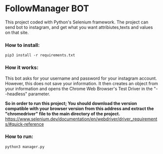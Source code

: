 # FollowManager BOT
This project coded with Python's Selenium framework. The project can send bot to instagram, and get what you want attribiutes,texts and values on that site.

### How to install:
``pip3 install -r requirements.txt``

### How it works:
This bot asks for your username and password for your instagram account. However, this does not save your information.
It then creates an object from your information and opens the Chrome Web Browser's Test Driver in the "--headless" parameter.


**So in order to run this project;
You should download the version compatible with your browser version from this address and extract the "chromedriver" file to the main directory of the project.**
https://www.selenium.dev/documentation/en/webdriver/driver_requirements/#quick-reference

### How to run:
``python3 manager.py``

